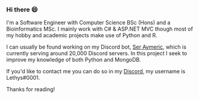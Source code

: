 ### Hi there 😄

I'm a Software Engineer with Computer Science BSc (Hons) and a Bioinformatics MSc. I mainly work with C# & ASP.NET MVC though most of my hobby and academic projects make use of Python and R.

I can usually be found working on my Discord bot, [Ser Aymeric](https://seraymeric.com), which is currently serving around 20,000 Discord servers. In this project I seek to improve my knowledge of both Python and MongoDB.

If you'd like to contact me you can do so in my [Discord](http://discord.gg/38GdPqK), my username is Lethys#0001.

Thanks for reading!
